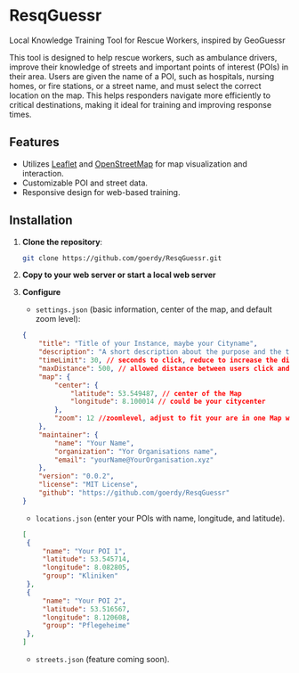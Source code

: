 
# ResqGuessr
Local Knowledge Training Tool for Rescue Workers, inspired by GeoGuessr

This tool is designed to help rescue workers, such as ambulance drivers, improve their knowledge of streets and important points of interest (POIs) in their area. Users are given the name of a POI, such as hospitals, nursing homes, or fire stations, or a street name, and must select the correct location on the map. This helps responders navigate more efficiently to critical destinations, making it ideal for training and improving response times.

## Features
- Utilizes [Leaflet](https://leafletjs.com/) and [OpenStreetMap](https://www.openstreetmap.org/) for map visualization and interaction.
- Customizable POI and street data.
- Responsive design for web-based training.

## Installation

1. **Clone the repository**:
   ```bash
   git clone https://github.com/goerdy/ResqGuessr.git
   ```

2. **Copy to your web server or start a local web server**

3. **Configure**
   - `settings.json` (basic information, center of the map, and default zoom level):
   ```json
   {
       "title": "Title of your Instance, maybe your Cityname",
       "description": "A short description about the purpose and the target group, this is shown in the help dialog",
       "timeLimit": 30, // seconds to click, reduce to increase the difficulty
       "maxDistance": 500, // allowed distance between users click and the POIs possition in meters, reduce to increse difficulty
       "map": {
           "center": {
               "latitude": 53.549487, // center of the Map
               "longitude": 8.100014 // could be your citycenter
           },
           "zoom": 12 //zoomlevel, adjust to fit your are in one Map window
       },
       "maintainer": {
           "name": "Your Name",
           "organization": "Yor Organisations name",
           "email": "yourName@YourOrganisation.xyz"
       },
       "version": "0.0.2",
       "license": "MIT License",
       "github": "https://github.com/goerdy/ResqGuessr"
   }
   ```

    - `locations.json` (enter your POIs with name, longitude, and latitude).
   ```json
   [
    {
        "name": "Your POI 1",
        "latitude": 53.545714,
        "longitude": 8.082805,
        "group": "Kliniken"
    },
    {
        "name": "Your POI 2",
        "latitude": 53.516567,
        "longitude": 8.120608,
        "group": "Pflegeheime"
    },
   ]
   ```
     
   - `streets.json` (feature coming soon).
